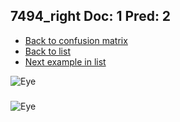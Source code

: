 ## 7494_right Doc: 1 Pred: 2
- [Back to confusion matrix](https://github.com/juliandewit/kaggle_retinopathy/blob/master/matrix.md)
- [Back to list](https://github.com/juliandewit/kaggle_retinopathy/blob/master/lists/12/list.md)
- [Next example in list](https://github.com/juliandewit/kaggle_retinopathy/blob/master/lists/12/75/7504_right.md)

![Eye](https://retinopaty.blob.core.windows.net/size1024/7494_right_1.jpeg)

### 

![Eye]()
